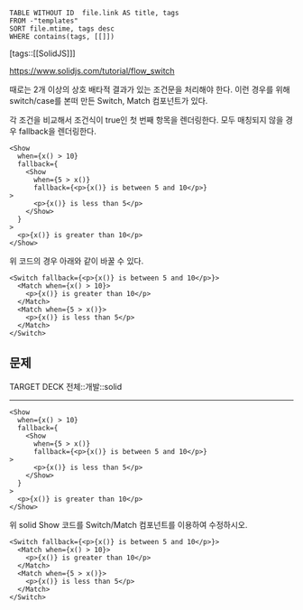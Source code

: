 <!--Basic Template V0.0.2 Start -->
```dataview
TABLE WITHOUT ID  file.link AS title, tags
FROM -"templates"
SORT file.mtime, tags desc
WHERE contains(tags, [[]])
```
<!--Basic Template V0.0.2 End -->
[tags::[[SolidJS]]]

https://www.solidjs.com/tutorial/flow_switch

때로는 2개 이상의 상호 배타적 결과가 있는 조건문을 처리해야 한다. 이런 경우를 위해 switch/case를 본떠 만든 Switch, Match 컴포넌트가 있다.

각 조건을 비교해서 조건식이 true인 첫 번째 항목을 렌더링한다. 모두 매칭되지 않을 경우 fallback을 렌더링한다.

```tsx
<Show
  when={x() > 10}
  fallback={
	<Show
	  when={5 > x()}
	  fallback={<p>{x()} is between 5 and 10</p>}
>
	  <p>{x()} is less than 5</p>
	</Show>
  }
>
  <p>{x()} is greater than 10</p>
</Show>
```

위 코드의 경우 아래와 같이 바꿀 수 있다.

```tsx
<Switch fallback={<p>{x()} is between 5 and 10</p>}>
  <Match when={x() > 10}>
    <p>{x()} is greater than 10</p>
  </Match>
  <Match when={5 > x()}>
    <p>{x()} is less than 5</p>
  </Match>
</Switch>
```

## 문제

TARGET DECK
전체::개발::solid

---

<!--ankiQ-->

```tsx
<Show
  when={x() > 10}
  fallback={
	<Show
	  when={5 > x()}
	  fallback={<p>{x()} is between 5 and 10</p>}
>
	  <p>{x()} is less than 5</p>
	</Show>
  }
>
  <p>{x()} is greater than 10</p>
</Show>
```

위 solid Show 코드를 Switch/Match 컴포넌트를 이용하여 수정하시오.

<!--ankiA-->

```tsx
<Switch fallback={<p>{x()} is between 5 and 10</p>}>
  <Match when={x() > 10}>
    <p>{x()} is greater than 10</p>
  </Match>
  <Match when={5 > x()}>
    <p>{x()} is less than 5</p>
  </Match>
</Switch>
```

<!--ankiE-->
<!--ID: 1664953517827-->
